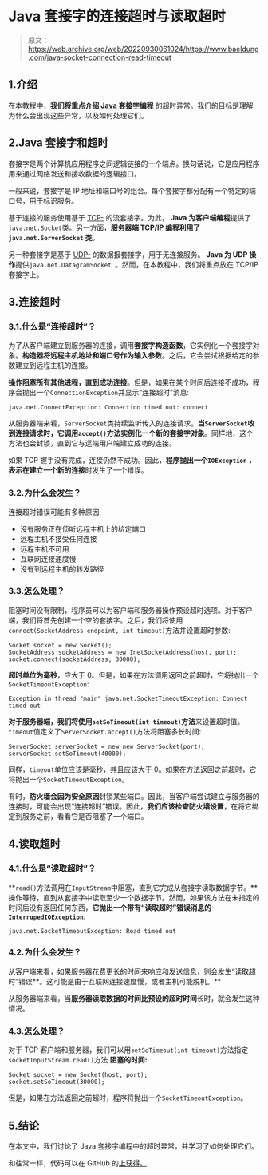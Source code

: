 # Java 套接字的连接超时与读取超时

> 原文：<https://web.archive.org/web/20220930061024/https://www.baeldung.com/java-socket-connection-read-timeout>

## 1.介绍

在本教程中，**我们将重点介绍 [Java 套接字编程](/web/20220626204309/https://www.baeldung.com/a-guide-to-java-sockets)** 的超时异常。我们的目标是理解为什么会出现这些异常，以及如何处理它们。

## 2.Java 套接字和超时

套接字是两个计算机应用程序之间逻辑链接的一个端点。换句话说，它是应用程序用来通过网络发送和接收数据的逻辑接口。

一般来说，套接字是 IP 地址和端口号的组合。每个套接字都分配有一个特定的端口号，用于标识服务。

基于连接的服务使用基于 [TCP-](/web/20220626204309/https://www.baeldung.com/cs/udp-vs-tcp) 的流套接字。为此， **Java 为客户端编程**提供了`java.net.Socket`类。另一方面，**服务器端 TCP/IP 编程利用了`java.net.ServerSocket` 类**。

另一种套接字是基于 [UDP-](/web/20220626204309/https://www.baeldung.com/udp-in-java) 的数据报套接字，用于无连接服务。 **Java 为 UDP 操作**提供`java.net.DatagramSocket `。然而，在本教程中，我们将重点放在 TCP/IP 套接字上。

## 3.连接超时

### 3.1.什么是“连接超时”？

为了从客户端建立到服务器的连接，调用**套接字构造函数**，它实例化一个套接字对象。**构造器将远程主机地址和端口号作为输入参数**。之后，它会尝试根据给定的参数建立到远程主机的连接。

**操作阻塞所有其他进程，直到成功连接**。但是，如果在某个时间后连接不成功，程序会抛出一个`ConnectionException`并显示“连接超时”消息:

```
java.net.ConnectException: Connection timed out: connect
```

从服务器端来看，`ServerSocket`类持续监听传入的连接请求。**当`ServerSocket`收到连接请求时，它调用`accept()`方法实例化一个新的套接字对象**。同样地，这个方法也会封锁，直到它与远端用户端建立成功的连接。

如果 TCP 握手没有完成，连接仍然不成功。因此，**程序抛出一个`IOException` ，表示在建立一个新的连接**时发生了一个错误。

### 3.2.为什么会发生？

连接超时错误可能有多种原因:

*   没有服务正在侦听远程主机上的给定端口
*   远程主机不接受任何连接
*   远程主机不可用
*   互联网连接速度慢
*   没有到远程主机的转发路径

### 3.3.怎么处理？

阻塞时间没有限制，程序员可以为客户端和服务器操作预设超时选项。对于客户端，我们将首先创建一个空的套接字。之后，我们将使用`connect(SocketAddress endpoint, int timeout)`方法并设置超时参数:

```
Socket socket = new Socket(); 
SocketAddress socketAddress = new InetSocketAddress(host, port); 
socket.connect(socketAddress, 30000);
```

**超时单位为毫秒**，应大于 0。但是，如果在方法调用返回之前超时，它将抛出一个`SocketTimeoutException`:

```
Exception in thread "main" java.net.SocketTimeoutException: Connect timed out
```

**对于服务器端，我们将使用`setSoTimeout(int timeout)`方法**来设置超时值。`timeout`值定义了`ServerSocket.accept()`方法将阻塞多长时间:

```
ServerSocket serverSocket = new new ServerSocket(port);
serverSocket.setSoTimeout(40000);
```

同样，`timeout`单位应该是毫秒，并且应该大于 0。如果在方法返回之前超时，它将抛出一个`SocketTimeoutException`。

有时，**防火墙会因为安全原因**封锁某些端口。因此，当客户端尝试建立与服务器的连接时，可能会出现“连接超时”错误。因此，**我们应该检查防火墙设置**，在将它绑定到服务之前，看看它是否阻塞了一个端口。

## 4.读取超时

### 4.1.什么是“读取超时”？

**`read()`方法调用在`InputStream`中阻塞，直到它完成从套接字读取数据字节。**操作等待，直到从套接字中读取至少一个数据字节。然而，如果该方法在未指定的时间后没有返回任何东西，**它抛出一个带有“读取超时”错误消息的`InterrupedIOException`**:

```
java.net.SocketTimeoutException: Read timed out
```

### 4.2.为什么会发生？

从客户端来看，如果服务器花费更长的时间来响应和发送信息，则会发生“读取超时”错误**。这可能是由于互联网连接速度慢，或者主机可能脱机。**

从服务器端来看，当**服务器读取数据的时间比预设的超时时间**长时，就会发生这种情况。

### 4.3.怎么处理？

对于 TCP 客户端和服务器，我们可以用`setSoTimeout(int timeout)`方法指定`socketInputStream.read()`方法 **阻塞的时间:**

```
Socket socket = new Socket(host, port);
socket.setSoTimeout(30000);
```

但是，如果在方法返回之前超时，程序将抛出一个`SocketTimeoutException`。

## 5.结论

在本文中，我们讨论了 Java 套接字编程中的超时异常，并学习了如何处理它们。

和往常一样，代码可以在 GitHub 的[上获得。](https://web.archive.org/web/20220626204309/https://github.com/eugenp/tutorials/tree/master/core-java-modules/core-java-networking-3)